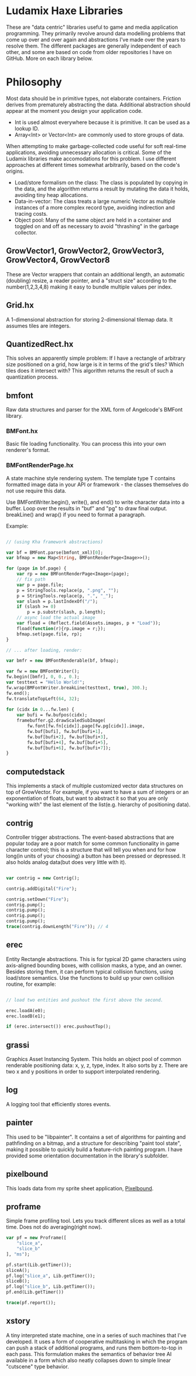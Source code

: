 # Ludamix Haxe Libraries

These are "data centric" libraries useful to game and media application programming. They primarily revolve around data modelling problems that come up over and over again and abstractions I've made over the years to resolve them. The different packages are generally independent of each other, and some are based on code from older repositories I have on GitHub. More on each library below.

# Philosophy

Most data should be in primitive types, not elaborate containers. Friction derives from prematurely abstracting the data. Additional abstraction should appear at the moment you design your application code.

* Int is used almost everywhere because it is primitive. It can be used as a lookup ID.
* Array\<Int\> or Vector\<Int\> are commonly used to store groups of data.

When attempting to make garbage-collected code useful for soft real-time applications, avoiding unnecessary allocation is critical. Some of the Ludamix libraries make accomodations for this problem. I use different approaches at different times somewhat arbitrarily, based on the code's origins.

* Load/store formalism on the class: The class is populated by copying in the data, and the algorithm returns a result by mutating the data it holds, avoiding tiny heap allocations.
* Data-in-vector: The class treats a large numeric Vector as multiple instances of a more complex record type, avoiding indirection and tracing costs.
* Object pool: Many of the same object are held in a container and toggled on and off as necessary to avoid "thrashing" in the garbage collector.

## GrowVector1, GrowVector2, GrowVector3, GrowVector4, GrowVector8

These are Vector wrappers that contain an additional length, an automatic (doubling) resize, a reader pointer, and a "struct size" according to the number(1,2,3,4,8) making it easy to bundle multiple values per index.

## Grid.hx

A 1-dimensional abstraction for storing 2-dimensional tilemap data. It assumes tiles are integers.

## QuantizedRect.hx

This solves an apparently simple problem: If I have a rectangle of arbitrary size positioned on a grid, how large is it in terms of the grid's tiles? Which tiles does it intersect with? This algorithm returns the result of such a quantization process.

## bmfont

Raw data structures and parser for the XML form of Angelcode's BMFont library. 

### BMFont.hx

Basic file loading functionality. You can process this into your own renderer's format.

### BMFontRenderPage.hx

A state machine style rendering system. The template type T contains formatted image data in your API or framework - the classes themselves do not use require this data.

Use BMFontWriter.begin(), write(), and end() to write character data into a buffer. Loop over the results in "buf" and "pg" to draw final output. breakLine() and wrap() if you need to format a paragraph.

Example:

```Haxe

// (using Kha framework abstractions)

var bf = BMFont.parse(bmfont_xml)[0];
var bfmap = new Map<String, BMFontRenderPage<Image>>();

for (page in bf.page) {
    var rp = new BMFontRenderPage<Image>(page);
    // fix path
    var p = page.file;
	p = StringTools.replace(p, ".png", "");
	p = StringTools.replace(p, ".", "_");
	var slash = p.lastIndexOf("/");
	if (slash >= 0)
		p = p.substr(slash, p.length);
	// async load the actual image
    var fload = (Reflect.field(Assets.images, p + "Load"));
    fload(function(r){rp.image = r;});
    bfmap.set(page.file, rp);
}

// ... after loading, render:

var bmfr = new BMFontRenderable(bf, bfmap);

var fw = new BMFontWriter();
fw.begin([bmfr], 0, 0., 0.);
var testtext = "Hello World!";
fw.wrap(BMFontWriter.breakLine(testtext, true), 300.);
fw.end();
fw.translateTopLeft(64, 32);
		
for (cidx in 0...fw.len) {
	var bufi = fw.bufpos(cidx);
	framebuffer.g2.drawScaledSubImage(
		fw.font[fw.fn[cidx]].page[fw.pg[cidx]].image, 
		fw.buf[bufi], fw.buf[bufi+1], 
		fw.buf[bufi+2], fw.buf[bufi+3], 
		fw.buf[bufi+4], fw.buf[bufi+5], 
		fw.buf[bufi+6], fw.buf[bufi+7]);
}
```

## computedstack

This implements a stack of multiple customized vector data structures on top of GrowVector. For example, if you want to have a sum of integers or an exponentiation of floats, but want to abstract it so that you are only "working with" the last element of the list(e.g. hierarchy of positioning data).

## contrig

Controller trigger abstractions. The event-based abstractions that are popular today are a poor match for some common functionality in game character control; this is a structure that will tell you when and for how long(in units of your choosing) a button has been pressed or depressed. It also holds analog data(but does very little with it).

```haxe

var contrig = new Contrig();

contrig.addDigital("Fire");

contrig.setDown("Fire");
contrig.pump();
contrig.pump();
contrig.pump();
contrig.pump();
trace(contrig.downLength("Fire")); // 4

```

## erec

Entity Rectangle abstractions. This is for typical 2D game characters using axis-aligned bounding boxes, with collision masks, a type, and an owner. Besides storing them, it can perform typical collision functions, using load/store semantics. Use the functions to build up your own collision routine, for example:

```haxe

// load two entities and pushout the first above the second.

erec.loadA(e0);
erec.loadB(e1);

if (erec.intersect()) erec.pushoutTop();

```

## grassi

Graphics Asset Instancing System. This holds an object pool of common renderable positioning data: x, y, z, type, index. It also sorts by z. There are two x and y positions in order to support interpolated rendering.

## log

A logging tool that efficiently stores events.

## painter

This used to be "libpainter". It contains a set of algorithms for painting and pathfinding on a bitmap, and a structure for describing "paint tool state", making it possible to quickly build a feature-rich painting program. I have provided some orientation documentation in the library's subfolder.

## pixelbound

This loads data from my sprite sheet application, [Pixelbound](http://triplefox.itch.io/pixelbound).

## proframe

Simple frame profiling tool. Lets you track different slices as well as a total time. Does not do averaging(right now).

```haxe
var pf = new Proframe([
	"slice_a",
	"slice_b"
], "ms");

pf.start(Lib.getTimer());
sliceA();
pf.log("slice_a", Lib.getTimer());
sliceB();
pf.log("slice_b", Lib.getTimer());
pf.end(Lib.getTimer())

trace(pf.report());

```

## xstory

A tiny interpreted state machine, one in a series of such machines that I've developed. It uses a form of cooperative multitasking in which the program can push a stack of additional programs, and runs them bottom-to-top in each pass. This formulation makes the semantics of behavior tree AI available in a form which also neatly collapses down to simple linear "cutscene" type behavior.
